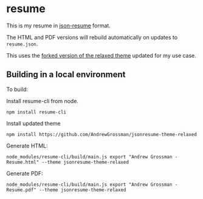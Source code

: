 # resume

This is my resume in [json-resume](https://github.com/jsonresume/resume-schema) format.

The HTML and PDF versions will rebuild automatically on updates to `resume.json`.

This uses the [forked version of the relaxed theme](https://github.com/AndrewGrossman/jsonresume-theme-relaxed) updated for my use case.

## Building in a local environment

To build:

Install resume-cli from node.

```npm install resume-cli```

Install updated theme

```npm install https://github.com/AndrewGrossman/jsonresume-theme-relaxed```

Generate HTML:

```node_modules/resume-cli/build/main.js export "Andrew Grossman - Resume.html" --theme jsonresume-theme-relaxed```

Generate PDF:

```node_modules/resume-cli/build/main.js export "Andrew Grossman - Resume.pdf" --theme jsonresume-theme-relaxed```

